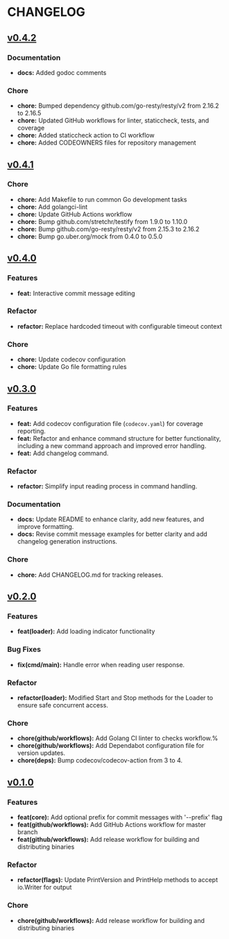 # CHANGELOG

## [v0.4.2](https://github.com/tab/cmt/releases/tag/v0.4.2)

### Documentation
- **docs:** Added godoc comments

### Chore
- **chore:** Bumped dependency github.com/go-resty/resty/v2 from 2.16.2 to 2.16.5
- **chore:** Updated GitHub workflows for linter, staticcheck, tests, and coverage
- **chore:** Added staticcheck action to CI workflow
- **chore:** Added CODEOWNERS files for repository management

## [v0.4.1](https://github.com/tab/cmt/releases/tag/v0.4.1)

### Chore
- **chore:** Add Makefile to run common Go development tasks
- **chore:** Add golangci-lint
- **chore:** Update GitHub Actions workflow
- **chore:** Bump github.com/stretchr/testify from 1.9.0 to 1.10.0
- **chore:** Bump github.com/go-resty/resty/v2 from 2.15.3 to 2.16.2
- **chore:** Bump go.uber.org/mock from 0.4.0 to 0.5.0

## [v0.4.0](https://github.com/tab/cmt/releases/tag/v0.4.0)

### Features
- **feat:** Interactive commit message editing

### Refactor
- **refactor:** Replace hardcoded timeout with configurable timeout context

### Chore
- **chore:** Update codecov configuration
- **chore:** Update Go file formatting rules

## [v0.3.0](https://github.com/tab/cmt/releases/tag/v0.3.0)

### Features
- **feat:** Add codecov configuration file (`codecov.yaml`) for coverage reporting.
- **feat:** Refactor and enhance command structure for better functionality, including a new command approach and improved error handling.
- **feat:** Add changelog command.

### Refactor
- **refactor:** Simplify input reading process in command handling.

### Documentation
- **docs:** Update README to enhance clarity, add new features, and improve formatting.
- **docs:** Revise commit message examples for better clarity and add changelog generation instructions.

### Chore
- **chore:** Add CHANGELOG.md for tracking releases.

## [v0.2.0](https://github.com/tab/cmt/releases/tag/v0.2.0)

### Features
- **feat(loader):** Add loading indicator functionality

### Bug Fixes
- **fix(cmd/main):** Handle error when reading user response.

### Refactor
- **refactor(loader):** Modified Start and Stop methods for the Loader to ensure safe concurrent access.

### Chore
- **chore(github/workflows):** Add Golang CI linter to checks workflow.%
- **chore(github/workflows):** Add Dependabot configuration file for version updates.
- **chore(deps):** Bump codecov/codecov-action from 3 to 4.

## [v0.1.0](https://github.com/tab/cmt/releases/tag/v0.1.0)

### Features
- **feat(core):** Add optional prefix for commit messages with '--prefix' flag
- **feat(github/workflows):** Add GitHub Actions workflow for master branch
- **feat(github/workflows):** Add release workflow for building and distributing binaries

### Refactor
- **refactor(flags):** Update PrintVersion and PrintHelp methods to accept io.Writer for output

### Chore
- **chore(github/workflows):** Add release workflow for building and distributing binaries
